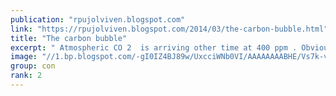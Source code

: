 ```yaml
---
publication: "rpujolviven.blogspot.com"
link: "https://rpujolviven.blogspot.com/2014/03/the-carbon-bubble.html"
title: "The carbon bubble"
excerpt: " Atmospheric CO 2  is arriving other time at 400 ppm . Obviously last moths it was under mythic threshold but to follow the sawtooth graphic..."
image: "//1.bp.blogspot.com/-gI0IZ4BJ89w/UxcciWNb0VI/AAAAAAAABHE/Vs7k-voksEw/w1200-h630-p-k-no-nu/tmp_mlo_one_week-1153749904.png"
group: con
rank: 2
---
```

